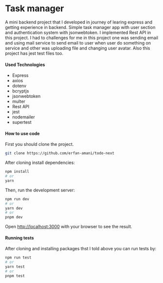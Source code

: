 # Task manager

A mini backend project that I developed in journey of learing express and getting experience in backend.
Simple task manager app with user section and authentication system with jsonwebtoken.
I implemented Rest API in this project.
I had to challenges for me in this project one was sending email and using mail service to send email to user when user do something on service and other was uploading file and changing user avatar.
Also this project has jest test files too.

#### Used Technologies
- Express
- axios
- dotenv
- bcryptjs
- jsonwebtoken
- multer
- Rest API
- jest
- nodemailer
- supertest

#### How to use code

First you should clone the project.
```bash
git clone https://github.com/erfan-amani/todo-next
```

After cloning install dependencies:
```bash
npm install 
# or
yarn
```

Then, run the development server:

```bash
npm run dev
# or
yarn dev
# or
pnpm dev
```

Open [http://localhost:3000](http://localhost:3000) with your browser to see the result.

#### Running tests

After cloning and installing packages thst I told above you can run tests by:

```bash
npm run test
# or
yarn test
# or
pnpm test
```
